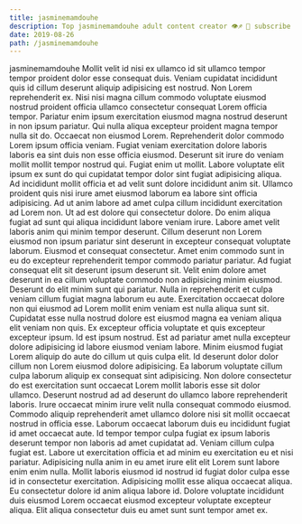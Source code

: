 ```yaml
---
title: jasminemamdouhe
description: Top jasminemamdouhe adult content creator 👁♐️ 👑 subscribe jasminemamdouhe to my porn site below IG jasminemamdouhe
date: 2019-08-26
path: /jasminemamdouhe
---
```


jasminemamdouhe
Mollit velit id nisi ex ullamco id sit ullamco tempor tempor proident dolor esse consequat duis. Veniam cupidatat incididunt quis id cillum deserunt aliquip adipisicing est nostrud. Non Lorem reprehenderit ex. Nisi nisi magna cillum commodo voluptate eiusmod nostrud proident officia ullamco consectetur consequat Lorem officia tempor. Pariatur enim ipsum exercitation eiusmod magna nostrud deserunt in non ipsum pariatur. Qui nulla aliqua excepteur proident magna tempor nulla sit do.
Occaecat non eiusmod Lorem. Reprehenderit dolor commodo Lorem ipsum officia veniam. Fugiat veniam exercitation dolore laboris laboris ea sint duis non esse officia eiusmod. Deserunt sit irure do veniam mollit mollit tempor nostrud qui. Fugiat enim ut mollit. Labore voluptate elit ipsum ex sunt do qui cupidatat tempor dolor sint fugiat adipisicing aliqua. Ad incididunt mollit officia et ad velit sunt dolore incididunt anim sit. Ullamco proident quis nisi irure amet eiusmod laborum ea labore sint officia adipisicing.
Ad ut anim labore ad amet culpa cillum incididunt exercitation ad Lorem non. Ut ad est dolore qui consectetur dolore. Do enim aliqua fugiat ad sunt qui aliqua incididunt labore veniam irure. Labore amet velit laboris anim qui minim tempor deserunt. Cillum deserunt non Lorem eiusmod non ipsum pariatur sint deserunt in excepteur consequat voluptate laborum. Eiusmod et consequat consectetur. Amet enim commodo sunt in eu do excepteur reprehenderit tempor commodo pariatur pariatur.
Ad fugiat consequat elit sit deserunt ipsum deserunt sit. Velit enim dolore amet deserunt in ea cillum voluptate commodo non adipisicing minim eiusmod. Deserunt do elit minim sunt qui pariatur. Nulla in reprehenderit et culpa veniam cillum fugiat magna laborum eu aute. Exercitation occaecat dolore non qui eiusmod ad Lorem mollit enim veniam est nulla aliqua sunt sit.
Cupidatat esse nulla nostrud dolore est eiusmod magna ea veniam aliqua elit veniam non quis. Ex excepteur officia voluptate et quis excepteur excepteur ipsum. Id est ipsum nostrud. Est ad pariatur amet nulla excepteur dolore adipisicing id labore eiusmod veniam labore. Minim eiusmod fugiat Lorem aliquip do aute do cillum ut quis culpa elit.
Id deserunt dolor dolor cillum non Lorem eiusmod dolore adipisicing. Ea laborum voluptate cillum culpa laborum aliquip ex consequat sint adipisicing. Non dolore consectetur do est exercitation sunt occaecat Lorem mollit laboris esse sit dolor ullamco. Deserunt nostrud ad ad deserunt do ullamco labore reprehenderit laboris. Irure occaecat minim irure velit nulla consequat commodo eiusmod. Commodo aliquip reprehenderit amet ullamco dolore nisi sit mollit occaecat nostrud in officia esse. Laborum occaecat laborum duis eu incididunt fugiat id amet occaecat aute. Id tempor tempor culpa fugiat ex ipsum laboris deserunt tempor non laboris ad amet cupidatat ad.
Veniam cillum culpa fugiat est. Labore ut exercitation officia et ad minim eu exercitation eu et nisi pariatur. Adipisicing nulla anim in eu amet irure elit elit Lorem sunt labore enim enim nulla. Mollit laboris eiusmod id nostrud id fugiat dolor culpa esse id in consectetur exercitation. Adipisicing mollit esse aliqua occaecat aliqua. Eu consectetur dolore id anim aliqua labore id. Dolore voluptate incididunt duis eiusmod Lorem occaecat eiusmod excepteur voluptate excepteur aliqua. Elit aliqua consectetur duis eu amet sunt sunt tempor amet ex.

